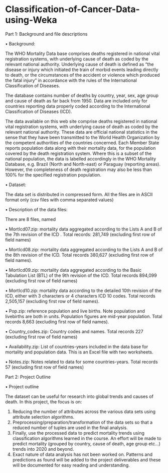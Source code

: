 # Classification-of-Cancer-Data-using-Weka 
Part 1: Background and file descriptions

•	Background: 

The WHO Mortality Data base comprises deaths registered in national vital registration systems, with underlying cause of death as coded by the relevant national authority. Underlying cause of death is defined as “the disease or injury which initiated the train of morbid events leading directly to death, or the circumstances of the accident or violence which produced the fatal injury” in accordance with the rules of the International Classification of Diseases. 

The database contains number of deaths by country, year, sex, age group and cause of death as far back from 1950. Data are included only for countries reporting data properly coded according to the International Classification of Diseases (ICD).

The data available on this web site comprise deaths registered in national vital registration systems, with underlying cause of death as coded by the relevant national authority. These data are official national statistics in the sense that they have been transmitted to the World Health Organization by the competent authorities of the countries concerned. Each Member State reports population data along with their mortality data, for the population covered by the death registration system. Where this is a subset of the national population, the data is labelled accordingly in the WHO Mortality Database, e.g. Brazil (North and North-east) or Paraguay (reporting areas). However, the completeness of death registration may also be less than 100% for the specified registration population. 


•	Dataset:

The data set is distributed in compressed form. All the files are in ASCII format only (csv files with comma separated values)

•	Description of the data files:

There are 8 files, named

•	MortIcd07.zip: mortality data aggregated according to the Lists A and B of the 7th revision of the ICD . Total records: 281,749 (excluding first row of field names)

•	MortIcd08.zip: mortality data aggregated according to the Lists A and B of the 8th revision of the ICD. Total records 380,627 (excluding first row of field names).

•	MortIcd09.zip: mortality data aggregated according to the Basic Tabulation List (BTL) of the 9th revision of the ICD. Total records 894,099 (excluding first row of field names)

•	MortIcd10.zip: mortality data according to the detailed 10th revision of the ICD, either with 3 characters or 4 characters ICD 10 codes. Total records  2,505,157 (excluding first row of field names).  

•	Pop.zip:  reference population and live births. Note population and livebirths are both in units. Population figures are mid-year population.  Total records 8,663 (excluding first row of field names).  


•	Country_codes.zip: Country codes and names. Total records 227 (excluding first row of field names)

•	Availability.zip: List of countries-years included in the data base for mortality and population data. This is an Excel file with two worksheets.

•	Notes.zip:  Notes related to data for some countries-years.  Total records 57  (excluding first row of field names)

Part 2: Project Outline

•	Project outline

The dataset can be useful for research into global trends and causes of death. In this project, the focus is on:
1.	Reducing the number of attributes across the various data sets using attribute selection algorithms.
2.	Preprocessing/preparation/transformation of the data sets so that a reduced number of tuples are used in the final analysis. 
3.	Finally, use the processed data to predict mortality trends using classification algorithms learned in the course. An effort will be made to predict mortality (grouped by country, cause of death, age group etc…) trends into 2020 and beyond.
4.	Exact nature of data analysis has not been worked on. Patterns and predictions as found will be added to the project deliverables and these will be documented for easy reading and understanding.
